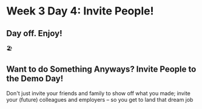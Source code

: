# Week 3 Day 4: Invite People!

## Day off. Enjoy!

🏖

## Want to do Something Anyways? Invite People to the Demo Day!

Don't just invite your friends and family to show off what you made; invite your (future) colleagues and employers – so you get to land that dream job
